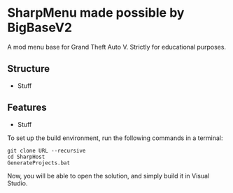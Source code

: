 # SharpMenu made possible by BigBaseV2
A mod menu base for Grand Theft Auto V.
Strictly for educational purposes.

## Structure

- Stuff

## Features

 - Stuff

To set up the build environment, run the following commands in a terminal:
```dos
git clone URL --recursive
cd SharpHost
GenerateProjects.bat
```
Now, you will be able to open the solution, and simply build it in Visual Studio.
